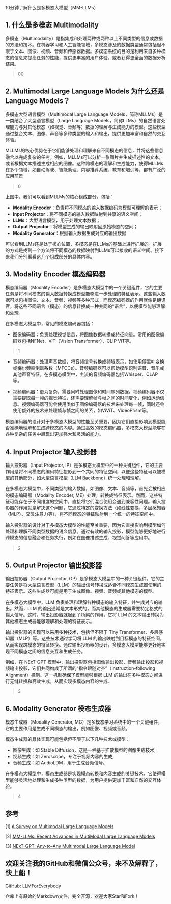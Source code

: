 10分钟了解什么是多模态大模型（MM-LLMs）

## 1. 什么是多模态 Multimodality
多模态（Multimodality）是指集成和处理两种或两种以上不同类型的信息或数据的方法和技术。在机器学习和人工智能领域，多模态涉及的数据类型通常包括但不限于文本、图像、视频、音频和传感器数据。多模态系统的目的是利用来自多种模态的信息来提高任务的性能，提供更丰富的用户体验，或者获得更全面的数据分析结果。

> 00

## 2. Multimodal Large Language Models 为什么还是Language Models？

多模态大型语言模型（Multimodal Large Language Models，简称MLLMs）是一类结合了大型语言模型（Large Language Models，简称LLMs）的自然语言处理能力与对其他模态（如视觉、音频等）数据的理解与生成能力的模型。这些模型通过整合文本、图像、声音等多种类型的输入和输出，提供更加丰富和自然的交互体验。

MLLMs的核心优势在于它们能够处理和理解来自不同模态的信息，并将这些信息融合以完成复杂的任务。例如，MLLMs可以分析一张图片并生成描述性的文本，或者根据文本描述生成相应的图像。这种跨模态的理解和生成能力，使得MLLMs在多个领域，如自动驾驶、智能助理、内容推荐系统、教育和培训等，都有广泛的应用前景

> 0

上图中，我们可以看到MLLMs的核心组成部分，包括：
- **Modality Encoder**：负责将不同模态的输入数据编码为模型可理解的表示；
- **Input Projector**：将不同模态的输入数据映射到共享的语义空间；
- **LLMs**：大型语言模型，用于处理文本数据；
- **Output Projector**：将模型生成的输出映射回原始模态的空间；
- **Modality Generator**：根据输入数据生成对应的输出数据

可以看到LLMs还是处于核心位置，多模态是在LLMs的基础上进行扩展的。扩展的方式是找到一个方法将不同模态的数据映射到LLMs可以接收的语义空间。接下来我们分别看看这几个组成部分的具体内容。


## 3. Modality Encoder 模态编码器

模态编码器（Modality Encoder）是多模态大模型中的一个关键组件，它的主要任务是将不同模态的输入数据转换成模型能够进一步处理的特征表示。这些输入数据可以包括图像、文本、音频、视频等多种形式，而模态编码器的作用就像是翻译官，将这些不同语言（模态）的信息转换成一种共同的“语言”，以便模型能够理解和处理。

在多模态大模型中，常见的模态编码器包括：

- 图像编码器：负责处理视觉信息，将图像数据转换成特征向量。常用的图像编码器包括NFNet、ViT（Vision Transformer）、CLIP ViT等。

>1

- 音频编码器：处理声音数据，将音频信号转换成频域表示，如使用傅里叶变换或梅尔频率倒谱系数（MFCCs）。音频编码器可以帮助模型识别语音、音乐或其他声音特征。在多模态模型中，主流的音频编码器包括Whisper、CLAP等。

- 视频编码器：更为复杂，需要同时处理图像和时间序列数据。视频编码器不仅需要提取每一帧的视觉特征，还需要理解帧与帧之间的时间变化，例如运动信息。视频编码器可能会使用类似于图像编码器的技术来处理每一帧，同时还会使用额外的技术来处理帧与帧之间的关系，如ViViT、VideoPrism等。

模态编码器的设计对于多模态大模型的性能至关重要，因为它们直接影响到模型能否准确地理解和生成跨模态的内容。通过高效的模态编码器，多模态大模型能够在各种复杂的任务中展现出更加强大和灵活的能力。

## 4. Input Projector 输入投影器

输入投影器（Input Projector, IP）是多模态大模型中的一种关键组件，它的主要作用是将不同模态的编码特征投影到一个共同的特征空间，以便这些特征可以被模型的其他部分，如大型语言模型（LLM Backbone）统一处理和理解。

在多模态大模型中，不同类型的输入数据，如图像、文本、音频等，首先会被相应的模态编码器（Modality Encoder, ME）处理，转换成特征表示。然而，这些特征可能存在于不同维度的空间中，直接将它们混合使用会遇到兼容性问题。输入投影器的作用就是解决这个问题，它通过特定的变换方法（如线性变换、多层感知器（MLP）、交叉注意力等），将不同模态的特征映射到一个统一的特征空间中。


输入投影器的设计对于多模态大模型的性能至关重要，因为它直接影响到模型如何处理和理解不同类型数据的语义信息。通过有效的输入投影，模型能够更好地进行跨模态的信息融合和任务执行，例如在图像描述生成、视觉问答等应用中。

>2

## 5. Output Projector 输出投影器

输出投影器（Output Projector, OP）是多模态大模型中的一种关键组件，它的主要任务是将大型语言模型（LLM）的输出信号转换成适合不同模态生成器使用的特征表示。这些生成器可能是用于生成图像、视频、音频或其他模态的模型。

在多模态大模型中，LLM 负责处理和理解各种模态的输入特征，并生成对应的输出。然而，LLM 的输出通常是文本形式的，而其他模态的生成器需要特定格式的输入信号。这时，输出投影器就起到了桥梁的作用，它将 LLM 的文本输出转换为其他模态生成器能够理解和处理的特征表示。

输出投影器的实现可以采用多种技术，包括但不限于 Tiny Transformer、多层感知器（MLP）等。这些技术通过学习将 LLM 的输出映射到目标模态的特征空间，从而实现跨模态的特征转换。通过输出投影器的设计，多模态大模型能够更好地实现不同模态之间的信息交互和生成任务。

例如，在 NExT-GPT 模型中，输出投影器包括图像输出投影、音频输出投影和视频输出投影，它们共同构成了所谓的“指令跟随对齐”（Instruction-following Alignment）机制。这一机制确保了模型能够根据 LLM 的输出在多种模态之间进行无缝转换和高效生成，从而实现多模态内容的生成.

>3

## 6. Modality Generator 模态生成器

模态生成器（Modality Generator, MG）是多模态学习系统中的一个关键组件，它的主要作用是生成不同模态的输出，例如图像、视频或音频。

模态生成器的具体实现可能包括但不限于以下几种技术或模型：

- 图像生成：如 Stable Diffusion，这是一种基于扩散模型的图像生成技术;
- 视频生成：如 Zeroscope，专注于视频内容的生成;
- 音频生成：如 AudioLDM，用于生成音频信号。

在多模态大模型中，模态生成器是实现模态转换和内容生成的关键技术，它使得模型能够灵活地处理和生成多种类型的数据，为用户提供更加丰富和自然的交互体验。

>4

## 参考

<div id="refer-anchor-1"></div>

[1] [A Survey on Multimodal Large Language Models](https://arxiv.org/abs/2306.13549)

[2] [MM-LLMs: Recent Advances in MultiModal Large Language Models](https://arxiv.org/abs/2401.13601)

[3] [NExT-GPT: Any-to-Any Multimodal Large Language Model](https://next-gpt.github.io/)

## 欢迎关注我的GitHub和微信公众号，来不及解释了，快上船！

[GitHub: LLMForEverybody](https://github.com/luhengshiwo/LLMForEverybody)

仓库上有原始的Markdown文件，完全开源，欢迎大家Star和Fork！


